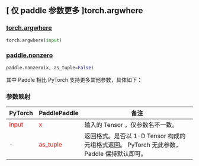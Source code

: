 ## [ 仅 paddle 参数更多 ]torch.argwhere
### [torch.argwhere](https://pytorch.org/docs/stable/generated/torch.argwhere.html#torch.argwhere)

```python
torch.argwhere(input)
```

### [paddle.nonzero](https://www.paddlepaddle.org.cn/documentation/docs/zh/develop/api/paddle/nonzero_cn.html#nonzero)

```python
paddle.nonzero(x, as_tuple=False)
```

其中 Paddle 相比 PyTorch 支持更多其他参数，具体如下：

### 参数映射
| PyTorch       | PaddlePaddle | 备注                                                   |
| ------------- | ------------ | ------------------------------------------------------ |
| <font color='red'>input</font>         | <font color='red'>x</font>            | 输入的 Tensor ，仅参数名不一致。                   |
| - | <font color='red'> as_tuple </font>   | 返回格式。是否以 1-D Tensor 构成的元组格式返回。 PyTorch 无此参数， Paddle 保持默认即可。  |
